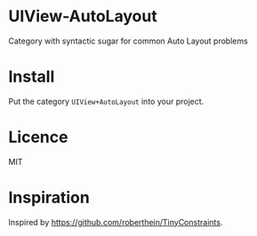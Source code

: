 # UIView-AutoLayout
Category with syntactic sugar for common Auto Layout problems

# Install
Put the category `UIView+AutoLayout` into your project.

# Licence
MIT

# Inspiration
Inspired by https://github.com/roberthein/TinyConstraints.
